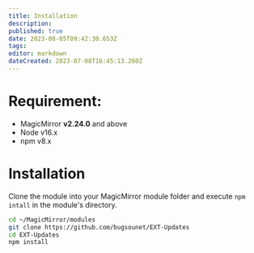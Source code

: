 ```yaml
---
title: Installation
description: 
published: true
date: 2023-08-05T09:42:30.653Z
tags: 
editor: markdown
dateCreated: 2023-07-08T16:45:13.260Z
---
```


# Requirement:
* MagicMirror **v2.24.0** and above
* Node v16.x
* npm v8.x

# Installation
Clone the module into your MagicMirror module folder and execute `npm intall` in the module's directory.

 ```sh
 cd ~/MagicMirror/modules
 git clone https://github.com/bugsounet/EXT-Updates
 cd EXT-Updates
 npm install
 ```
 